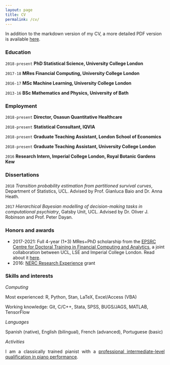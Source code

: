 ```yaml
---
layout: page
title: CV
permalink: /cv/
---
```


In addition to the markdown version of my CV, a more detailed PDF version is available [here](https://remiroazocar.github.io/antonio_remiro_azocar_CV.pdf).

### Education

`2018-present`
__PhD Statistical Science, University College London__

`2017-18`
__MRes Financial Computing, University College London__

`2016-17`
__MSc Machine Learning, University College London__

`2013-16`
__BSc Mathematics and Physics, University of Bath__


### Employment

`2018-present`
__Director, Osasun Quantitative Healthcare__

`2018-present`
__Statistical Consultant, IQVIA__

`2018-present`
__Graduate Teaching Assistant, London School of Economics__

`2018-present`
__Graduate Teaching Assistant, University College London__

`2016`
__Research Intern, Imperial College London, Royal Botanic Gardens Kew__

### Dissertations

`2018`
*Transition probability estimation from partitioned survival curves*, Department of Statistics, UCL. Advised by Prof. Gianluca Baio and Dr. Anna Heath. 

`2017`
*Hierarchical Bayesian modelling of decision-making tasks in computational psychiatry*, Gatsby Unit, UCL. Advised by Dr. Oliver J. Robinson and Prof. Peter Dayan.

### Honors and awards

<p align="justify"><ul><li>2017-2021: Full 4-year (1+3) MRes+PhD scholarship from the <a href="https://financialcomputing.org/">EPSRC Centre for Doctoral Training in Financial Computing and Analytics</a>, a joint collaboration between UCL, LSE and Imperial College London. Read about it <a href="https://www.ft.com/content/0664cd92-6277-11e1-872e-00144feabdc0">here</a>.</li><li>2016: <a href="https://nerc.ukri.org/funding/available/postgrad/advanced/experience/">NERC Research Experience</a> grant</li></ul></p>  

### Skills and interests

*Computing*

Most experienced: R, Python, Stan, LaTeX, Excel/Access (VBA)

Working knowledge: Git, C/C++, Stata, SPSS, BUGS/JAGS, MATLAB, TensorFlow

*Languages*

Spanish (native), English (bilingual), French (advanced), Portuguese (basic)

*Activities*

<p align="justify">I am a classically trained pianist with a <a href="http://katarinagurska.com/en/curso-of/ensenanza-profesional/">professional intermediate-level qualification in piano performance</a>.</p>
